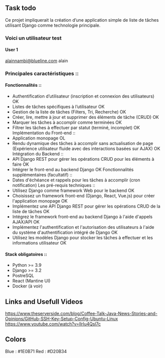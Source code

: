 ## Task todo
Ce projet impliquerait la création d’une application simple de liste de tâches utilisant Django
comme technologie principale.

### Voici un utilisateur test
#### User 1
alainnambi@blueline.com
alain

### Principales caractéristiques ::
#### Fonctionnalités ::
- Authentification d’utilisateur (inscription et connexion des utilisateurs) OK
- Listes de tâches spécifiques à l’utilisateur OK
- Gestion de la liste de tâches (Filters, Tri, Recherche) OK 
- Créer, lire, mettre à jour et supprimer des éléments de tâche (CRUD) OK
- Marquer les tâches à accomplir comme terminées OK
- Filtrer les tâches à effectuer par statut (terminé, incomplet) OK
Implémentation du Front-end ::
- Application monopage OL
- Rendu dynamique des tâches à accomplir sans actualisation de page (Expérience
utilisateur fluide avec des interactions basées sur AJAX) OK
Intégration du Backend ::
- API Django REST pour gérer les opérations CRUD pour les éléments à faire OK
- Intégrer le front-end au backend Django OK
Fonctionnalités supplémentaires (facultatif) ::
- Dates d'échéance et rappels pour les tâches à accomplir (cron notification)
Les pré-requis techniques ::
- Utilisez Django comme framework Web pour le backend OK
- Choisissez un framework front-end (Django, React, Vue.js) pour créer l'application
monopage OK
- Implémentez une API Django REST pour gérer les opérations CRUD de la liste de
tâches OK
- Intégrez le framework front-end au backend Django à l'aide d'appels AJAX/API OK
- Implémentez l'authentification et l'autorisation des utilisateurs à l'aide du système
d'authentification intégré de Django OK
- Utilisez les modèles Django pour stocker les tâches à effectuer et les informations
utilisateur OK

#### Stack obligatoires ::
- Python >= 3.9
- Django >= 3.2
- PostreSQL
- React (Mantine UI)
- Docker (à voir)


## Links and Usefull Videos 
https://www.theserverside.com/blog/Coffee-Talk-Java-News-Stories-and-Opinions/GitHub-SSH-Key-Setup-Config-Ubuntu-Linux
https://www.youtube.com/watch?v=llrIu4Qsl7c

## Colors
Blue : #1E0B71
Red : #D20B34


